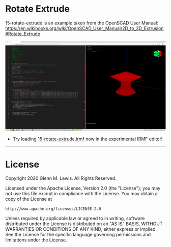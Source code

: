 # Rotate Extrude

15-rotate-extrude is an example taken from the OpenSCAD User Manual:
https://en.wikibooks.org/wiki/OpenSCAD_User_Manual/2D_to_3D_Extrusion#Rotate_Extrude

![15-rotate-extrude](15-rotate-extrude.png)

- Try loading [15-rotate-extrude.irmf](https://gmlewis.github.io/irmf-editor/?s=github.com/gmlewis/go-csg/blob/master/examples/15-rotate-extrude/15-rotate-extrude.irmf) now in the experimental IRMF editor!

---

# License

Copyright 2020 Glenn M. Lewis. All Rights Reserved.

Licensed under the Apache License, Version 2.0 (the "License");
you may not use this file except in compliance with the License.
You may obtain a copy of the License at

    http://www.apache.org/licenses/LICENSE-2.0

Unless required by applicable law or agreed to in writing, software
distributed under the License is distributed on an "AS IS" BASIS,
WITHOUT WARRANTIES OR CONDITIONS OF ANY KIND, either express or implied.
See the License for the specific language governing permissions and
limitations under the License.
